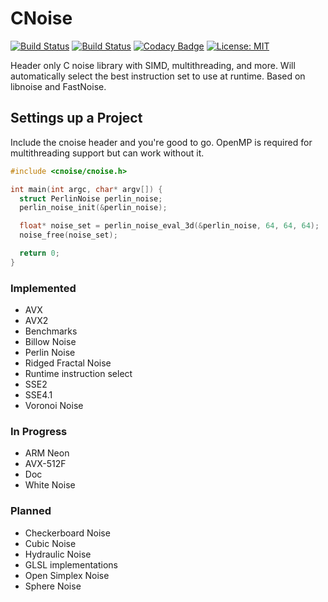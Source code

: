 # CNoise

[![Build Status](https://github.com/Zalrioth/cnoise/workflows/CI/badge.svg)](https://github.com/Zalrioth/cnoise/commits/master)
[![Build Status](https://travis-ci.org/Zalrioth/cnoise.svg?branch=master)](https://travis-ci.org/Zalrioth/cnoise)
[![Codacy Badge](https://api.codacy.com/project/badge/Grade/cec66d7aa0304d15ade4ac7b8a0aff95)](https://www.codacy.com/manual/Zalrioth/cnoise?utm_source=github.com&amp;utm_medium=referral&amp;utm_content=Zalrioth/cnoise&amp;utm_campaign=Badge_Grade)
[![License: MIT](https://img.shields.io/badge/License-MIT-yellow.svg)](https://opensource.org/licenses/MIT)

Header only C noise library with SIMD, multithreading, and more. Will automatically select the best instruction set to use at runtime. Based on libnoise and FastNoise.

## Settings up a Project

Include the cnoise header and you're good to go. OpenMP is required for multithreading support but can work without it.

```c
#include <cnoise/cnoise.h>

int main(int argc, char* argv[]) {
  struct PerlinNoise perlin_noise;
  perlin_noise_init(&perlin_noise);

  float* noise_set = perlin_noise_eval_3d(&perlin_noise, 64, 64, 64);
  noise_free(noise_set);

  return 0;
}

```

### Implemented

* AVX
* AVX2
* Benchmarks
* Billow Noise
* Perlin Noise
* Ridged Fractal Noise
* Runtime instruction select
* SSE2
* SSE4.1
* Voronoi Noise

### In Progress

* ARM Neon
* AVX-512F
* Doc
* White Noise

### Planned

* Checkerboard Noise
* Cubic Noise
* Hydraulic Noise
* GLSL implementations
* Open Simplex Noise
* Sphere Noise
